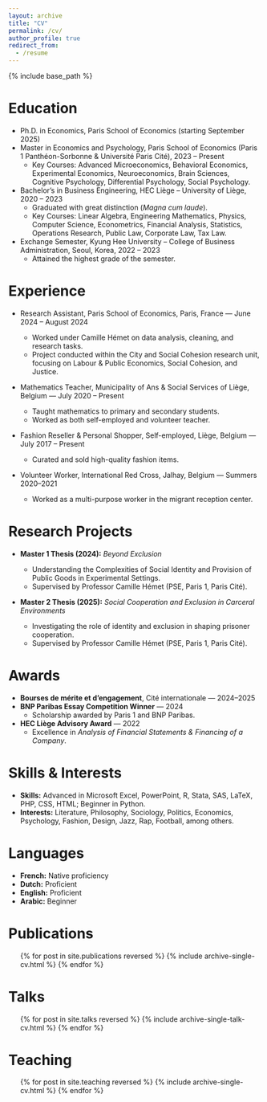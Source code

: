 ```yaml
---
layout: archive
title: "CV"
permalink: /cv/
author_profile: true
redirect_from:
  - /resume
---
```


{% include base_path %}

Education
======
* Ph.D. in Economics, Paris School of Economics (starting September 2025)  
* Master in Economics and Psychology, Paris School of Economics (Paris 1 Panthéon-Sorbonne & Université Paris Cité), 2023 – Present  
  * Key Courses: Advanced Microeconomics, Behavioral Economics, Experimental Economics, Neuroeconomics, Brain Sciences, Cognitive Psychology, Differential Psychology, Social Psychology.  
* Bachelor’s in Business Engineering, HEC Liège – University of Liège, 2020 – 2023  
  * Graduated with great distinction (*Magna cum laude*).  
  * Key Courses: Linear Algebra, Engineering Mathematics, Physics, Computer Science, Econometrics, Financial Analysis, Statistics, Operations Research, Public Law, Corporate Law, Tax Law.  
* Exchange Semester, Kyung Hee University – College of Business Administration, Seoul, Korea, 2022 – 2023  
  * Attained the highest grade of the semester.  

Experience
======
* Research Assistant, Paris School of Economics, Paris, France — June 2024 – August 2024  
  * Worked under Camille Hémet on data analysis, cleaning, and research tasks.  
  * Project conducted within the City and Social Cohesion research unit, focusing on Labour & Public Economics, Social Cohesion, and Justice.  

* Mathematics Teacher, Municipality of Ans & Social Services of Liège, Belgium — July 2020 – Present  
  * Taught mathematics to primary and secondary students.  
  * Worked as both self-employed and volunteer teacher.  

* Fashion Reseller & Personal Shopper, Self-employed, Liège, Belgium — July 2017 – Present  
  * Curated and sold high-quality fashion items.  

* Volunteer Worker, International Red Cross, Jalhay, Belgium — Summers 2020–2021  
  * Worked as a multi-purpose worker in the migrant reception center.  

Research Projects
======
* **Master 1 Thesis (2024):** *Beyond Exclusion*  
  * Understanding the Complexities of Social Identity and Provision of Public Goods in Experimental Settings.  
  * Supervised by Professor Camille Hémet (PSE, Paris 1, Paris Cité).  

* **Master 2 Thesis (2025):** *Social Cooperation and Exclusion in Carceral Environments*  
  * Investigating the role of identity and exclusion in shaping prisoner cooperation.  
  * Supervised by Professor Camille Hémet (PSE, Paris 1, Paris Cité).  

Awards
======
* **Bourses de mérite et d’engagement**, Cité internationale — 2024–2025  
* **BNP Paribas Essay Competition Winner** — 2024  
  * Scholarship awarded by Paris 1 and BNP Paribas.  
* **HEC Liège Advisory Award** — 2022  
  * Excellence in *Analysis of Financial Statements & Financing of a Company*.  

Skills & Interests
======
* **Skills:** Advanced in Microsoft Excel, PowerPoint, R, Stata, SAS, LaTeX, PHP, CSS, HTML; Beginner in Python.  
* **Interests:** Literature, Philosophy, Sociology, Politics, Economics, Psychology, Fashion, Design, Jazz, Rap, Football, among others.  

Languages
======
* **French:** Native proficiency  
* **Dutch:** Proficient  
* **English:** Proficient  
* **Arabic:** Beginner  

Publications
======
<ul>
  {% for post in site.publications reversed %}
    {% include archive-single-cv.html %}
  {% endfor %}
</ul>

Talks
======
<ul>
  {% for post in site.talks reversed %}
    {% include archive-single-talk-cv.html %}
  {% endfor %}
</ul>

Teaching
======
<ul>
  {% for post in site.teaching reversed %}
    {% include archive-single-cv.html %}
  {% endfor %}
</ul>
